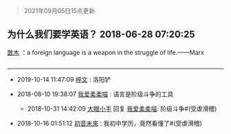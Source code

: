 > 2021年09月05日15点更新
<link rel="stylesheet" href="https://cdn.jsdelivr.net/gh/taotie6/sampleJSON@main/css/photo_show.css">


 ## 为什么我们要学英语？ 2018-06-28 07:20:25

 [㪚木](https://www.coolapk.com/feed/7090807?shareKey=N2QzNzUzM2I1OTUyNjEzMTc0NDA~) ：a foreign language is a weapon in the struggle of life.——Marx 

<div class="album">
<img class="img-item" src="" />
</div>

 ------- 

- 2019-10-14 11:47:09 [梓文](uid=2075001) : 洛阳铲 

- 2018-08-10 19:38:07 [我爱柔柔喵](uid=640512) : 语言是阶级斗争的工具 

    - 2018-10-31 14:42:09 [大眼小手](uid=624589) 回复 [我爱柔柔喵](uid=640512): 阶级斗争#(受虐滑稽) 

- 2018-10-16 01:51:12 [初音末來](uid=1638180) : 我初中学历，竟然看懂了#(受虐滑稽) 

